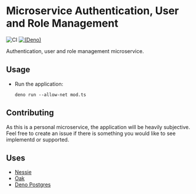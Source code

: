 # Microservice Authentication, User and Role Management

![CI](https://github.com/halvardssm/ms-auth/workflows/CI/badge.svg)
[![(Deno)](https://img.shields.io/badge/deno-1.0.2-green.svg)](https://deno.land)

Authentication, user and role management microservice.

## Usage

* Run the application:

  ```deno run --allow-net mod.ts```

## Contributing

As this is a personal microservice, the application will be heavily subjective. Feel free to create an issue if there is something you would like to see implementd or supported.

## Uses

* [Nessie](https://deno.land/x/nessie/)
* [Oak](https://deno.land/x/oak/)
* [Deno Postgres](https://deno.land/x/deno-postgres/)

